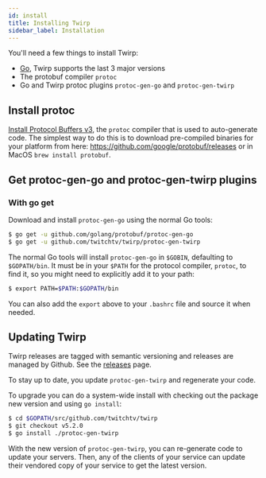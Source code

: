 ```yaml
---
id: install
title: Installing Twirp
sidebar_label: Installation
---
```


You'll need a few things to install Twirp:

 * [Go](https://golang.org/doc/install), Twirp supports the last 3 major versions
 * The protobuf compiler `protoc`
 * Go and Twirp protoc plugins `protoc-gen-go` and `protoc-gen-twirp`

## Install protoc

[Install Protocol Buffers v3](https://developers.google.com/protocol-buffers/docs/gotutorial),
the `protoc` compiler that is used to auto-generate code. The simplest way to do
this is to download pre-compiled binaries for your platform from here:
https://github.com/google/protobuf/releases or in MacOS `brew install protobuf`.

## Get protoc-gen-go and protoc-gen-twirp plugins

### With go get

Download and install `protoc-gen-go` using the normal Go tools:

```sh
$ go get -u github.com/golang/protobuf/protoc-gen-go
$ go get -u github.com/twitchtv/twirp/protoc-gen-twirp
```

The normal Go tools will install `protoc-gen-go` in `$GOBIN`, defaulting to
`$GOPATH/bin`. It must be in your `$PATH` for the protocol compiler, `protoc`,
to find it, so you might need to explicitly add it to your path:

```sh
$ export PATH=$PATH:$GOPATH/bin
```

You can also add the `export` above to your `.bashrc` file and source it when needed.

## Updating Twirp

Twirp releases are tagged with semantic versioning and releases are managed by
Github. See the [releases](https://github.com/twitchtv/twirp/releases) page.

To stay up to date, you update `protoc-gen-twirp` and regenerate your code.

To upgrade you can do a system-wide install with checking
out the package new version and using `go install`:

```sh
$ cd $GOPATH/src/github.com/twitchtv/twirp
$ git checkout v5.2.0
$ go install ./protoc-gen-twirp
```

With the new version of `protoc-gen-twirp`, you can re-generate code to update
your servers. Then, any of the clients of your service can update their vendored
copy of your service to get the latest version.
